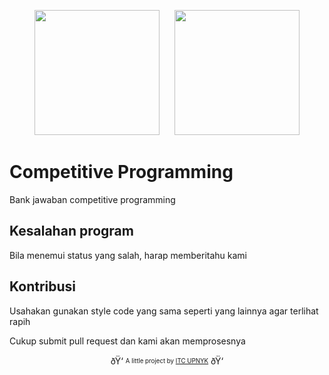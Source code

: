 <p align="center"><img src="http://if.upnyk.ac.id/assets/images/kegiatan/200logo.png" width="200" height="200" />&nbsp;&nbsp;&nbsp;&nbsp;&nbsp;&nbsp;<img src="http://itc.himatif.or.id/img/itc.svg" width="200" height="200" /></p>

# Competitive Programming

Bank jawaban competitive programming

## Kesalahan program
Bila menemui status yang salah, harap memberitahu kami

## Kontribusi
Usahakan gunakan style code yang sama seperti yang lainnya agar terlihat rapih

Cukup submit pull request dan kami akan memprosesnya

<p align="center">
ðŸ‘ <sub><sup>A little project by <a href="http://itc.himatif.or.id/">ITC UPNYK</a></sup></sub> ðŸ‘
</p>
